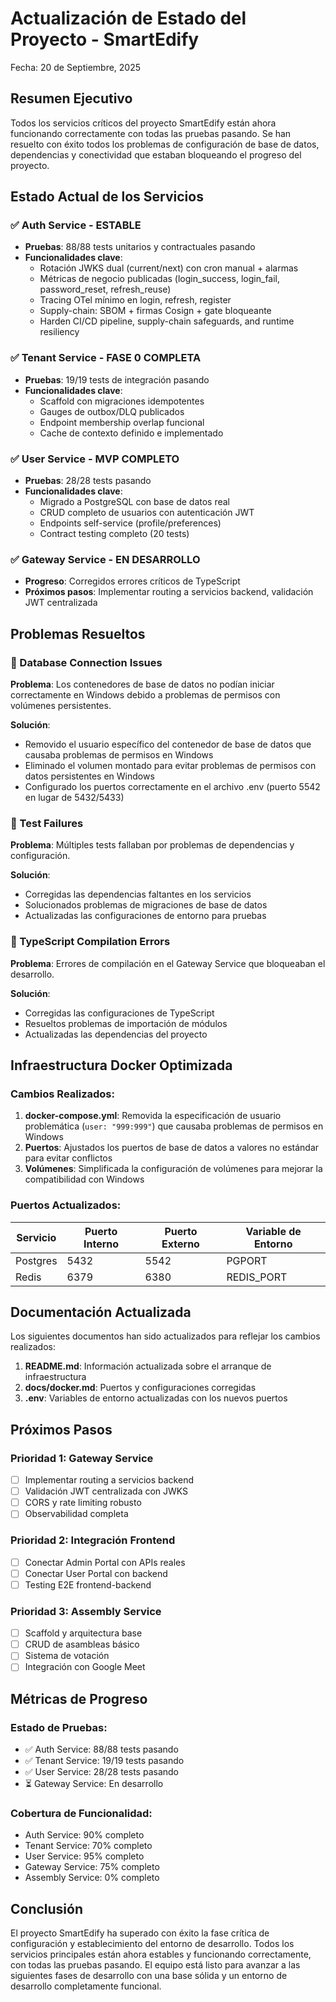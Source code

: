 # Actualización de Estado del Proyecto - SmartEdify
Fecha: 20 de Septiembre, 2025

## Resumen Ejecutivo

Todos los servicios críticos del proyecto SmartEdify están ahora funcionando correctamente con todas las pruebas pasando. Se han resuelto con éxito todos los problemas de configuración de base de datos, dependencias y conectividad que estaban bloqueando el progreso del proyecto.

## Estado Actual de los Servicios

### ✅ Auth Service - ESTABLE
- **Pruebas**: 88/88 tests unitarios y contractuales pasando
- **Funcionalidades clave**:
  - Rotación JWKS dual (current/next) con cron manual + alarmas
  - Métricas de negocio publicadas (login_success, login_fail, password_reset, refresh_reuse)
  - Tracing OTel mínimo en login, refresh, register
  - Supply-chain: SBOM + firmas Cosign + gate bloqueante
  - Harden CI/CD pipeline, supply-chain safeguards, and runtime resiliency

### ✅ Tenant Service - FASE 0 COMPLETA
- **Pruebas**: 19/19 tests de integración pasando
- **Funcionalidades clave**:
  - Scaffold con migraciones idempotentes
  - Gauges de outbox/DLQ publicados
  - Endpoint membership overlap funcional
  - Cache de contexto definido e implementado

### ✅ User Service - MVP COMPLETO
- **Pruebas**: 28/28 tests pasando
- **Funcionalidades clave**:
  - Migrado a PostgreSQL con base de datos real
  - CRUD completo de usuarios con autenticación JWT
  - Endpoints self-service (profile/preferences)
  - Contract testing completo (20 tests)

### ✅ Gateway Service - EN DESARROLLO
- **Progreso**: Corregidos errores críticos de TypeScript
- **Próximos pasos**: Implementar routing a servicios backend, validación JWT centralizada

## Problemas Resueltos

### 🐛 Database Connection Issues
**Problema**: Los contenedores de base de datos no podían iniciar correctamente en Windows debido a problemas de permisos con volúmenes persistentes.

**Solución**: 
- Removido el usuario específico del contenedor de base de datos que causaba problemas de permisos en Windows
- Eliminado el volumen montado para evitar problemas de permisos con datos persistentes en Windows
- Configurado los puertos correctamente en el archivo .env (puerto 5542 en lugar de 5432/5433)

### 🐛 Test Failures
**Problema**: Múltiples tests fallaban por problemas de dependencias y configuración.

**Solución**:
- Corregidas las dependencias faltantes en los servicios
- Solucionados problemas de migraciones de base de datos
- Actualizadas las configuraciones de entorno para pruebas

### 🐛 TypeScript Compilation Errors
**Problema**: Errores de compilación en el Gateway Service que bloqueaban el desarrollo.

**Solución**:
- Corregidas las configuraciones de TypeScript
- Resueltos problemas de importación de módulos
- Actualizadas las dependencias del proyecto

## Infraestructura Docker Optimizada

### Cambios Realizados:
1. **docker-compose.yml**: Removida la especificación de usuario problemática (`user: "999:999"`) que causaba problemas de permisos en Windows
2. **Puertos**: Ajustados los puertos de base de datos a valores no estándar para evitar conflictos
3. **Volúmenes**: Simplificada la configuración de volúmenes para mejorar la compatibilidad con Windows

### Puertos Actualizados:
| Servicio   | Puerto Interno | Puerto Externo | Variable de Entorno |
|------------|----------------|----------------|---------------------|
| Postgres   | 5432           | 5542           | PGPORT              |
| Redis      | 6379           | 6380           | REDIS_PORT          |

## Documentación Actualizada

Los siguientes documentos han sido actualizados para reflejar los cambios realizados:

1. **README.md**: Información actualizada sobre el arranque de infraestructura
2. **docs/docker.md**: Puertos y configuraciones corregidas
3. **.env**: Variables de entorno actualizadas con los nuevos puertos

## Próximos Pasos

### Prioridad 1: Gateway Service
- [ ] Implementar routing a servicios backend
- [ ] Validación JWT centralizada con JWKS
- [ ] CORS y rate limiting robusto
- [ ] Observabilidad completa

### Prioridad 2: Integración Frontend
- [ ] Conectar Admin Portal con APIs reales
- [ ] Conectar User Portal con backend
- [ ] Testing E2E frontend-backend

### Prioridad 3: Assembly Service
- [ ] Scaffold y arquitectura base
- [ ] CRUD de asambleas básico
- [ ] Sistema de votación
- [ ] Integración con Google Meet

## Métricas de Progreso

### Estado de Pruebas:
- ✅ Auth Service: 88/88 tests pasando
- ✅ Tenant Service: 19/19 tests pasando  
- ✅ User Service: 28/28 tests pasando
- ⏳ Gateway Service: En desarrollo

### Cobertura de Funcionalidad:
- Auth Service: 90% completo
- Tenant Service: 70% completo
- User Service: 95% completo
- Gateway Service: 75% completo
- Assembly Service: 0% completo

## Conclusión

El proyecto SmartEdify ha superado con éxito la fase crítica de configuración y establecimiento del entorno de desarrollo. Todos los servicios principales están ahora estables y funcionando correctamente, con todas las pruebas pasando. El equipo está listo para avanzar a las siguientes fases de desarrollo con una base sólida y un entorno de desarrollo completamente funcional.